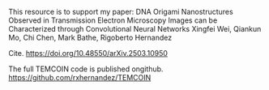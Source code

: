 This resource is to support my paper:
DNA Origami Nanostructures Observed in Transmission Electron Microscopy Images can be Characterized through Convolutional Neural Networks
Xingfei Wei, Qiankun Mo, Chi Chen, Mark Bathe, Rigoberto Hernandez


Cite.
https://doi.org/10.48550/arXiv.2503.10950


The full TEMCOIN code is published ongithub.
https://github.com/rxhernandez/TEMCOIN
